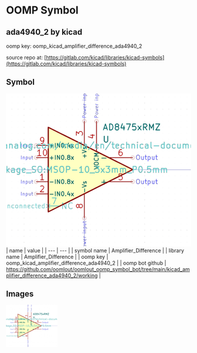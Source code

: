 # OOMP Symbol  
## ada4940_2  by kicad  
  
oomp key: oomp_kicad_amplifier_difference_ada4940_2  
  
source repo at: [https://gitlab.com/kicad/libraries/kicad-symbols](https://gitlab.com/kicad/libraries/kicad-symbols)  
## Symbol  
  
[![working.png](working_600.png)](working.png)  
| name | value | 
| --- | --- | 
| symbol name | Amplifier_Difference | 
| library name | Amplifier_Difference | 
| oomp key | oomp_kicad_amplifier_difference_ada4940_2 | 
| oomp bot github | https://github.com/oomlout/oomlout_oomp_symbol_bot/tree/main/kicad_amplifier_difference_ada4940_2/working | 
## Images  
  
[![working.png](working_140.png)](working.png)  
